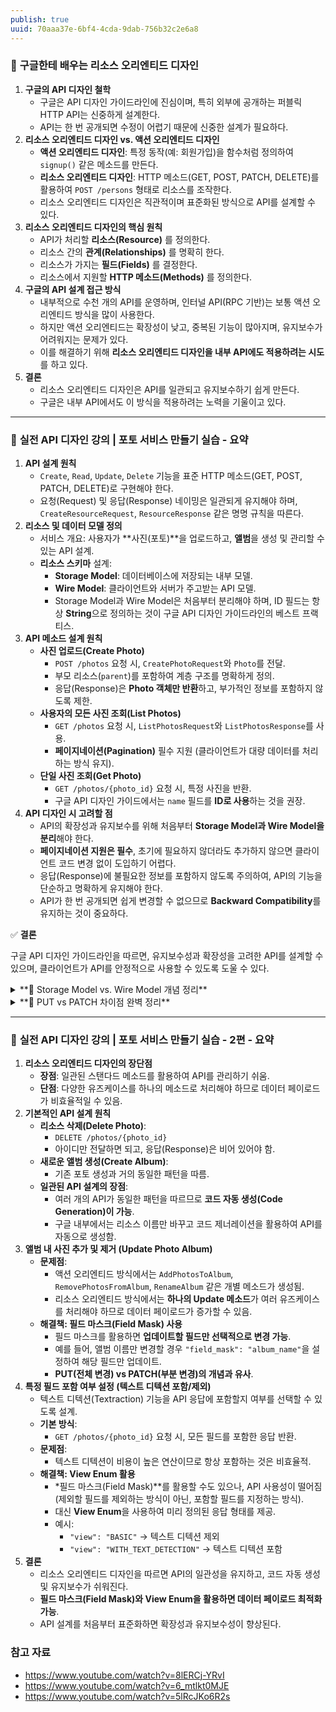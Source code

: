 ```yaml
---
publish: true
uuid: 70aaa37e-6bf4-4cda-9dab-756b32c2e6a8
---
```


### 📌 **구글한테 배우는 리소스 오리엔티드 디자인**

1. **구글의 API 디자인 철학**
    - 구글은 API 디자인 가이드라인에 진심이며, 특히 외부에 공개하는 퍼블릭 HTTP API는 신중하게 설계한다.
    - API는 한 번 공개되면 수정이 어렵기 때문에 신중한 설계가 필요하다.
2. **리소스 오리엔티드 디자인 vs. 액션 오리엔티드 디자인**
    - **액션 오리엔티드 디자인**: 특정 동작(예: 회원가입)을 함수처럼 정의하여 `signup()` 같은 메소드를 만든다.
    - **리소스 오리엔티드 디자인**: HTTP 메소드(GET, POST, PATCH, DELETE)를 활용하여 `POST /persons` 형태로 리소스를 조작한다.
    - 리소스 오리엔티드 디자인은 직관적이며 표준화된 방식으로 API를 설계할 수 있다.
3. **리소스 오리엔티드 디자인의 핵심 원칙**
    - API가 처리할 **리소스(Resource)** 를 정의한다.
    - 리소스 간의 **관계(Relationships)** 를 명확히 한다.
    - 리소스가 가지는 **필드(Fields)** 를 결정한다.
    - 리소스에서 지원할 **HTTP 메소드(Methods)** 를 정의한다.
4. **구글의 API 설계 접근 방식**
    - 내부적으로 수천 개의 API를 운영하며, 인터널 API(RPC 기반)는 보통 액션 오리엔티드 방식을 많이 사용한다.
    - 하지만 액션 오리엔티드는 확장성이 낮고, 중복된 기능이 많아지며, 유지보수가 어려워지는 문제가 있다.
    - 이를 해결하기 위해 **리소스 오리엔티드 디자인을 내부 API에도 적용하려는 시도**를 하고 있다.
5. **결론**
    - 리소스 오리엔티드 디자인은 API를 일관되고 유지보수하기 쉽게 만든다.
    - 구글은 내부 API에서도 이 방식을 적용하려는 노력을 기울이고 있다.

---

### 📌 **실전 API 디자인 강의 | 포토 서비스 만들기 실습 - 요약**

1. **API 설계 원칙**
    - `Create`, `Read`, `Update`, `Delete` 기능을 표준 HTTP 메소드(GET, POST, PATCH, DELETE)로 구현해야 한다.
    - 요청(Request) 및 응답(Response) 네이밍은 일관되게 유지해야 하며, `CreateResourceRequest`, `ResourceResponse` 같은 명명 규칙을 따른다.
2. **리소스 및 데이터 모델 정의**
    - 서비스 개요: 사용자가 **사진(포토)**을 업로드하고, **앨범**을 생성 및 관리할 수 있는 API 설계.
    - **리소스 스키마** 설계:
        - **Storage Model**: 데이터베이스에 저장되는 내부 모델.
        - **Wire Model**: 클라이언트와 서버가 주고받는 API 모델.
        - Storage Model과 Wire Model은 처음부터 분리해야 하며, ID 필드는 항상 **String**으로 정의하는 것이 구글 API 디자인 가이드라인의 베스트 프랙티스.
3. **API 메소드 설계 원칙**
    - **사진 업로드(Create Photo)**
        - `POST /photos` 요청 시, `CreatePhotoRequest`와 `Photo`를 전달.
        - 부모 리소스(`parent`)를 포함하여 계층 구조를 명확하게 정의.
        - 응답(Response)은 **Photo 객체만 반환**하고, 부가적인 정보를 포함하지 않도록 제한.
    - **사용자의 모든 사진 조회(List Photos)**
        - `GET /photos` 요청 시, `ListPhotosRequest`와 `ListPhotosResponse`를 사용.
        - **페이지네이션(Pagination)** 필수 지원 (클라이언트가 대량 데이터를 처리하는 방식 유지).
    - **단일 사진 조회(Get Photo)**
        - `GET /photos/{photo_id}` 요청 시, 특정 사진을 반환.
        - 구글 API 디자인 가이드에서는 `name` 필드를 **ID로 사용**하는 것을 권장.
4. **API 디자인 시 고려할 점**
    - API의 확장성과 유지보수를 위해 처음부터 **Storage Model과 Wire Model을 분리**해야 한다.
    - **페이지네이션 지원은 필수**, 초기에 필요하지 않더라도 추가하지 않으면 클라이언트 코드 변경 없이 도입하기 어렵다.
    - 응답(Response)에 불필요한 정보를 포함하지 않도록 주의하여, API의 기능을 단순하고 명확하게 유지해야 한다.
    - API가 한 번 공개되면 쉽게 변경할 수 없으므로 **Backward Compatibility**를 유지하는 것이 중요하다.

✅ **결론**

구글 API 디자인 가이드라인을 따르면, 유지보수성과 확장성을 고려한 API를 설계할 수 있으며, 클라이언트가 API를 안정적으로 사용할 수 있도록 도울 수 있다.

<details markdown="1">
<summary> **📌 Storage Model vs. Wire Model 개념 정리** </summary>

### **1️⃣ Storage Model (저장 모델)**

- **서버 내부에서 데이터베이스(DB)에 저장하는 데이터 모델**
- **클라이언트와 직접 교환되지 않음**
- 데이터베이스 스키마(DB 스키마)와 밀접하게 연관됨
- **최적화된 저장 방식**을 사용 가능 (예: `Integer ID`, `Timestamp`, `Foreign Key`)
- **내부적으로만 사용**되므로 변경이 자유로움

### **📌 예제 (Storage Model in Python)**

```python
class PhotoAlbumStorageModel:
    def __init__(self, id: int, name: str, shared_users: list[int], created_at: int):
        self.id = id  # Integer ID (DB 저장 최적화)
        self.name = name
        self.shared_users = shared_users  # 유저 ID 리스트 (정수 타입)
        self.created_at = created_at  # UNIX Timestamp (DB 효율성 고려)

```

**→ DB에 저장되는 모델이므로 `id`는 `Integer`, `created_at`은 `Timestamp` 형태로 저장됨.**

---

### **2️⃣ Wire Model (통신 모델)**

- **클라이언트와 서버가 HTTP API를 통해 데이터를 교환할 때 사용하는 데이터 모델**
- **Storage Model과 다를 수 있음**
- **백워드 컴패터빌리티(Backward Compatibility, 하위 호환성)** 유지가 중요함 → 변경이 어렵다!
- **REST API 및 JSON 기반의 직렬화(Serialization)에 최적화됨**
- ID를 정수(Integer) 대신 **문자열(String)로 변환**하여 클라이언트와 통신 (Google API 가이드라인)

### **📌 예제 (Wire Model in FastAPI)**

```python
from pydantic import BaseModel
from typing import List

class PhotoAlbumWireModel(BaseModel):
    id: str  # ID는 항상 String으로 변환
    name: str
    shared_users: List[str]  # User ID도 String으로 변환 (UUID 또는 Email 가능)
    created_at: str  # ISO 8601 날짜 형식 ("2024-02-10T12:34:56Z")

```

**→ API로 데이터를 주고받을 때 `id`는 `str`, `created_at`은 ISO 8601(UTC) 형식으로 변환.**

---

### **📌 Storage Model과 Wire Model의 차이 정리**

| 특징            | Storage Model (저장 모델) | Wire Model (통신 모델)                              |
|-----------------|---------------------------|-----------------------------------------------------|
| **사용 목적**   | 데이터베이스 저장         | API 요청/응답                                       |
| **ID 타입**     | `int` (Primary Key)       | `str` (UUID, Slug)                                  |
| **시간 형식**   | `int` (Timestamp)         | `str` (ISO 8601)                                    |
| **유저 ID**     | `int` (Foreign Key)       | `str` (Email, UUID)                                 |
| **변경 가능성** | 자유롭게 변경 가능        | 한 번 공개되면 변경 어려움 (Backward Compatibility) |

---

### **📌 Storage Model과 Wire Model을 분리해야 하는 이유**

1. **서버 내부 최적화와 클라이언트 친화적인 데이터 형식을 분리**
    - Storage Model은 DB 저장 및 조회 최적화 (`Integer`, `Foreign Key` 활용)
    - Wire Model은 API 데이터 직렬화(JSON), 하위 호환성을 고려하여 설계 (`String`, `ISO 8601`)
2. **확장성과 유지보수성을 고려한 설계 가능**
    - Storage Model을 변경하더라도 Wire Model이 유지되므로 클라이언트 영향을 최소화 가능
    - 필드 타입 변경이나 추가가 자유로움
3. **보안 및 데이터 노출 최소화**
    - Storage Model에서 **보안 관련 필드 (예: 내부 ID, 비밀번호 해시값 등)를 Wire Model에서 제외**
    - 클라이언트가 불필요한 내부 데이터를 알 필요 없음

---

### **📌 Storage Model과 Wire Model 변환 예제**

```python
def convert_storage_to_wire(storage_model: PhotoAlbumStorageModel) -> PhotoAlbumWireModel:
    return PhotoAlbumWireModel(
        id=str(storage_model.id),  # 정수 ID → 문자열 ID 변환
        name=storage_model.name,
        shared_users=[str(uid) for uid in storage_model.shared_users],  # 정수 리스트 → 문자열 리스트 변환
        created_at="2024-02-10T12:34:56Z"  # UNIX Timestamp → ISO 8601 변환 (예제)
    )

```

**→ API 응답 시 Storage Model을 Wire Model로 변환하여 클라이언트와 통신.**

---

### **🚀 결론**

- **Storage Model** → 서버 내부에서 최적화된 DB 스키마 (정수 ID, Timestamp 등)
- **Wire Model** → 클라이언트와 JSON 기반으로 통신하는 모델 (문자열 ID, ISO 8601 날짜 등)
- **Storage Model과 Wire Model을 분리하면 확장성, 보안, 유지보수성이 향상됨.**

</details>

<details markdown="1">
<summary> **📌 PUT vs PATCH 차이점 완벽 정리** </summary>

PUT과 PATCH는 **HTTP API에서 리소스를 업데이트하는 방식**이지만, **사용 방식과 동작 방식이 다르다**.

---

## **1️⃣ PUT (전체 업데이트, Replace)**

**🔹 특징**

- **리소스 전체를 교체(Replace)**
- 기존 리소스가 존재하면 **전체를 덮어씀**
- 일부 필드만 제공하면 **제공되지 않은 필드는 기본값(Default)으로 대체됨** (즉, 제거될 수도 있음)
- **Idempotent** (여러 번 호출해도 결과가 동일해야 함)

**🔹 예제**

### 📌 **요청 (PUT)**

```plaintext
PUT /users/123
Content-Type: application/json

{
    "name": "Alice",
    "email": "alice@example.com",
    "age": 30
}

```

### 📌 **기존 데이터**

```json
{
    "name": "Alice",
    "email": "alice@example.com",
    "age": 25,
    "address": "New York"
}

```

### 📌 **PUT 이후 결과 (전체 교체)**

```json
{
    "name": "Alice",
    "email": "alice@example.com",
    "age": 30
    // "address" 필드는 삭제됨! (데이터 손실 가능)
}

```

✔ **PUT은 기존 필드를 유지하지 않고, 새 데이터로 완전히 교체한다.**

✔ **"address" 필드가 없어졌음!**

---

## **2️⃣ PATCH (부분 업데이트, Modify)**

**🔹 특징**

- **일부 필드만 수정(Modify)**
- 제공되지 않은 필드는 **그대로 유지됨**
- **Non-Idempotent**일 수도 있음 (요청마다 다른 결과가 나올 가능성이 있음)
- **부분 업데이트에 최적화됨 (일반적으로 PUT보다 더 유연함)**

**🔹 예제**

### 📌 **요청 (PATCH)**

```
PATCH /users/123
Content-Type: application/json

{
    "age": 30
}

```

### 📌 **기존 데이터**

```json
{
    "name": "Alice",
    "email": "alice@example.com",
    "age": 25,
    "address": "New York"
}

```

### 📌 **PATCH 이후 결과 (부분 업데이트)**

```json
{
    "name": "Alice",
    "email": "alice@example.com",
    "age": 30,   // 나이만 업데이트됨
    "address": "New York" // 나머지는 그대로 유지됨
}

```

✔ **PATCH는 제공된 필드만 변경하고 나머지는 유지한다.**

✔ **"address" 필드는 그대로 유지됨!**

---

## **3️⃣ PUT vs PATCH 비교 정리**

|                                                       | **PUT** (전체 업데이트)                    | **PATCH** (부분 업데이트)   |
|-------------------------------------------------------|--------------------------------------------|-----------------------------|
| **업데이트 방식**                                     | 리소스 전체 교체 (Replace)                 | 리소스 일부만 변경 (Modify) |
| **제공되지 않은 필드**                                | 삭제될 수도 있음                           | 유지됨                      |
| **Idempotent (같은 요청 여러 번 호출 시 결과 동일?)** | ✅ Yes                                      | ⚠️ No (경우에 따라 다름)     |
| **사용 예시**                                         | 리소스 전체를 갱신할 때                    | 특정 필드만 업데이트할 때   |
| **데이터 손실 위험**                                  | 있음 (제공되지 않은 필드가 삭제될 수 있음) | 없음 (제공된 필드만 수정됨) |
| **HTTP Body 필요 여부**                               | ✅ 항상 필요                                | ✅ 필수는 아님               |

---

## **🚀 PUT과 PATCH 사용 시 고려할 점**

✔ **PUT은 모든 필드를 포함해야 하므로 데이터 손실 위험이 있음.**

✔ **PATCH는 부분 수정이 가능하므로 더 유연함.**

✔ **데이터가 완전 교체될 필요가 없다면, 일반적으로 PATCH를 권장.**

✔ **PUT은 여러 번 호출해도 항상 같은 결과를 보장해야 하지만, PATCH는 아닐 수도 있음.**

✔ **대규모 API 설계에서는 PATCH + 필드 마스크(Field Mask) 방식을 활용하면 더 정교한 제어가 가능함.**

---

## **🔥 결론**

- **리소스를 전체적으로 교체해야 하면 `PUT` 사용**
- **특정 필드만 변경해야 하면 `PATCH` 사용**
- **데이터 손실 위험이 없다면 `PATCH`가 일반적으로 더 적절한 선택** 🚀

</details>

---

### 📌 **실전 API 디자인 강의 | 포토 서비스 만들기 실습 - 2편 - 요약**

1. **리소스 오리엔티드 디자인의 장단점**
    - **장점**: 일관된 스탠다드 메소드를 활용하여 API를 관리하기 쉬움.
    - **단점**: 다양한 유즈케이스를 하나의 메소드로 처리해야 하므로 데이터 페이로드가 비효율적일 수 있음.
2. **기본적인 API 설계 원칙**
    - **리소스 삭제(Delete Photo)**:
        - `DELETE /photos/{photo_id}`
        - 아이디만 전달하면 되고, 응답(Response)은 비어 있어야 함.
    - **새로운 앨범 생성(Create Album)**:
        - 기존 포토 생성과 거의 동일한 패턴을 따름.
    - **일관된 API 설계의 장점**:
        - 여러 개의 API가 동일한 패턴을 따르므로 **코드 자동 생성(Code Generation)이 가능**.
        - 구글 내부에서는 리소스 이름만 바꾸고 코드 제너레이션을 활용하여 API를 자동으로 생성함.
3. **앨범 내 사진 추가 및 제거 (Update Photo Album)**
    - **문제점**:
        - 액션 오리엔티드 방식에서는 `AddPhotosToAlbum`, `RemovePhotosFromAlbum`, `RenameAlbum` 같은 개별 메소드가 생성됨.
        - 리소스 오리엔티드 방식에서는 **하나의 Update 메소드**가 여러 유즈케이스를 처리해야 하므로 데이터 페이로드가 증가할 수 있음.
    - **해결책: 필드 마스크(Field Mask) 사용**
        - 필드 마스크를 활용하면 **업데이트할 필드만 선택적으로 변경 가능**.
        - 예를 들어, 앨범 이름만 변경할 경우 `"field_mask": "album_name"`을 설정하여 해당 필드만 업데이트.
        - **PUT(전체 변경) vs PATCH(부분 변경)의 개념과 유사**.
4. **특정 필드 포함 여부 설정 (텍스트 디텍션 포함/제외)**
    - 텍스트 디텍션(Textraction) 기능을 API 응답에 포함할지 여부를 선택할 수 있도록 설계.
    - **기본 방식**:
        - `GET /photos/{photo_id}` 요청 시, 모든 필드를 포함한 응답 반환.
    - **문제점**:
        - 텍스트 디텍션이 비용이 높은 연산이므로 항상 포함하는 것은 비효율적.
    - **해결책: View Enum 활용**
        - *필드 마스크(Field Mask)**를 활용할 수도 있으나, API 사용성이 떨어짐 (제외할 필드를 제외하는 방식이 아닌, 포함할 필드를 지정하는 방식).
        - 대신 **View Enum**을 사용하여 미리 정의된 응답 형태를 제공.
        - 예시:
            - `"view": "BASIC"` → 텍스트 디텍션 제외
            - `"view": "WITH_TEXT_DETECTION"` → 텍스트 디텍션 포함
5. **결론**
    - 리소스 오리엔티드 디자인을 따르면 API의 일관성을 유지하고, 코드 자동 생성 및 유지보수가 쉬워진다.
    - **필드 마스크(Field Mask)와 View Enum을 활용하면 데이터 페이로드 최적화 가능**.
    - API 설계를 처음부터 표준화하면 확장성과 유지보수성이 향상된다.

### 참고 자료

- <https://www.youtube.com/watch?v=8lERCj-YRvI>
- <https://www.youtube.com/watch?v=6_mtlkt0MJE>
- <https://www.youtube.com/watch?v=5lRcJKo6R2s>